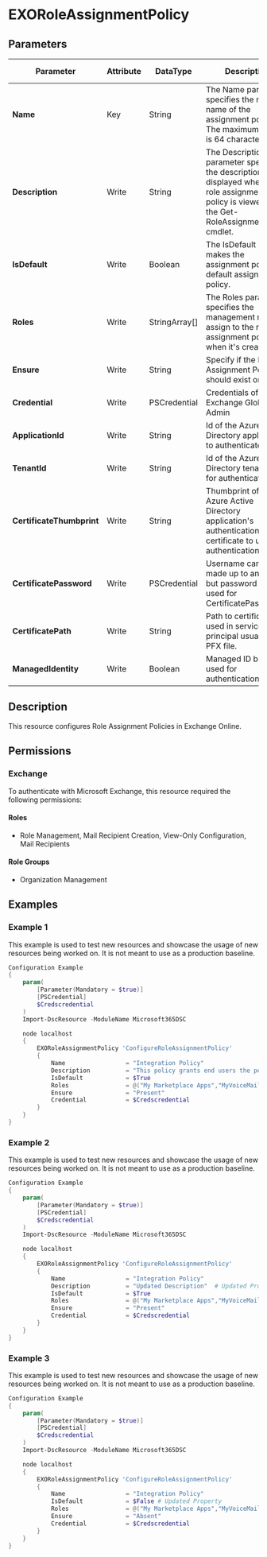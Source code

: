 ﻿# EXORoleAssignmentPolicy

## Parameters

| Parameter | Attribute | DataType | Description | Allowed Values |
| --- | --- | --- | --- | --- |
| **Name** | Key | String | The Name parameter specifies the new name of the assignment policy. The maximum length is 64 characters. | |
| **Description** | Write | String | The Description parameter specifies the description that's displayed when the role assignment policy is viewed using the Get-RoleAssignmentPolicy cmdlet. | |
| **IsDefault** | Write | Boolean | The IsDefault switch makes the assignment policy the default assignment policy. | |
| **Roles** | Write | StringArray[] | The Roles parameter specifies the management roles to assign to the role assignment policy when it's created. | |
| **Ensure** | Write | String | Specify if the Role Assignment Policy should exist or not. | `Present`, `Absent` |
| **Credential** | Write | PSCredential | Credentials of the Exchange Global Admin | |
| **ApplicationId** | Write | String | Id of the Azure Active Directory application to authenticate with. | |
| **TenantId** | Write | String | Id of the Azure Active Directory tenant used for authentication. | |
| **CertificateThumbprint** | Write | String | Thumbprint of the Azure Active Directory application's authentication certificate to use for authentication. | |
| **CertificatePassword** | Write | PSCredential | Username can be made up to anything but password will be used for CertificatePassword | |
| **CertificatePath** | Write | String | Path to certificate used in service principal usually a PFX file. | |
| **ManagedIdentity** | Write | Boolean | Managed ID being used for authentication. | |

## Description

This resource configures Role Assignment Policies in Exchange Online.

## Permissions

### Exchange

To authenticate with Microsoft Exchange, this resource required the following permissions:

#### Roles

- Role Management, Mail Recipient Creation, View-Only Configuration, Mail Recipients

#### Role Groups

- Organization Management

## Examples

### Example 1

This example is used to test new resources and showcase the usage of new resources being worked on.
It is not meant to use as a production baseline.

```powershell
Configuration Example
{
    param(
        [Parameter(Mandatory = $true)]
        [PSCredential]
        $Credscredential
    )
    Import-DscResource -ModuleName Microsoft365DSC

    node localhost
    {
        EXORoleAssignmentPolicy 'ConfigureRoleAssignmentPolicy'
        {
            Name                 = "Integration Policy"
            Description          = "This policy grants end users the permission to set their options in Outlook on the web and perform other self-administration tasks."
            IsDefault            = $True
            Roles                = @("My Marketplace Apps","MyVoiceMail","MyDistributionGroups","MyRetentionPolicies","MyContactInformation","MyBaseOptions","MyTextMessaging","MyDistributionGroupMembership","MyProfileInformation","My Custom Apps","My ReadWriteMailbox Apps")
            Ensure               = "Present"
            Credential           = $Credscredential
        }
    }
}
```

### Example 2

This example is used to test new resources and showcase the usage of new resources being worked on.
It is not meant to use as a production baseline.

```powershell
Configuration Example
{
    param(
        [Parameter(Mandatory = $true)]
        [PSCredential]
        $Credscredential
    )
    Import-DscResource -ModuleName Microsoft365DSC

    node localhost
    {
        EXORoleAssignmentPolicy 'ConfigureRoleAssignmentPolicy'
        {
            Name                 = "Integration Policy"
            Description          = "Updated Description"  # Updated Property
            IsDefault            = $True
            Roles                = @("My Marketplace Apps","MyVoiceMail","MyDistributionGroups","MyRetentionPolicies","MyContactInformation","MyBaseOptions","MyTextMessaging","MyDistributionGroupMembership","MyProfileInformation","My Custom Apps","My ReadWriteMailbox Apps")
            Ensure               = "Present"
            Credential           = $Credscredential
        }
    }
}
```

### Example 3

This example is used to test new resources and showcase the usage of new resources being worked on.
It is not meant to use as a production baseline.

```powershell
Configuration Example
{
    param(
        [Parameter(Mandatory = $true)]
        [PSCredential]
        $Credscredential
    )
    Import-DscResource -ModuleName Microsoft365DSC

    node localhost
    {
        EXORoleAssignmentPolicy 'ConfigureRoleAssignmentPolicy'
        {
            Name                 = "Integration Policy"
            IsDefault            = $False # Updated Property
            Roles                = @("My Marketplace Apps","MyVoiceMail","MyDistributionGroups","MyRetentionPolicies","MyContactInformation","MyBaseOptions","MyTextMessaging","MyDistributionGroupMembership","MyProfileInformation","My Custom Apps","My ReadWriteMailbox Apps")
            Ensure               = "Absent"
            Credential           = $Credscredential
        }
    }
}
```

